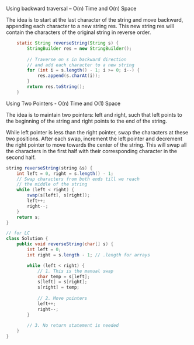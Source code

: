 <p>Using backward traversal – O(n) Time and O(n) Space

The idea is to start at the last character of the string and move backward, appending each character to a new string res. This new string res will contain the characters of the original string in reverse order.</p>

```java
    static String reverseString(String s) {
        StringBuilder res = new StringBuilder();
  
        // Traverse on s in backward direction
        // and add each character to a new string
        for (int i = s.length() - 1; i >= 0; i--) {
            res.append(s.charAt(i));
        }
        return res.toString();
    }
```

<p>Using Two Pointers - O(n) Time and O(1) Space
    
The idea is to maintain two pointers: left and right, such that left points to the beginning of the string and right points to the end of the string. 

While left pointer is less than the right pointer, swap the characters at these two positions. After each swap, increment the left pointer and decrement the right pointer to move towards the center of the string. This will swap all the characters in the first half with their corresponding character in the second half.</p>

```java
string reverseString(string &s) {
    int left = 0, right = s.length() - 1;
    // Swap characters from both ends till we reach
    // the middle of the string
    while (left < right) {
        swap(s[left], s[right]);
        left++;
        right--;
    }
    return s;
}

// for LC
class Solution {
    public void reverseString(char[] s) {
        int left = 0;
        int right = s.length - 1; // .length for arrays

        while (left < right) {
            // 1. This is the manual swap
            char temp = s[left];
            s[left] = s[right];
            s[right] = temp;
            
            // 2. Move pointers
            left++;
            right--;
        }
        
        // 3. No return statement is needed
    }
}
